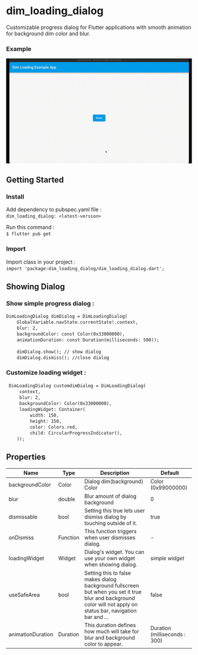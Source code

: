 # dim_loading_dialog  
Customizable progress dialog for Flutter applications with smooth animation for background dim color and blur.

### Example
![example gif](https://raw.githubusercontent.com/MrHafid/dim_loading_dialog_flutter/main/screenshots/dlp.gif)

## Getting Started    
 ### Install  
Add dependency to pubspec.yaml file :   
`dim_loading_dialog: <latest-version>`    

Run this command :  
`$ flutter pub get`
  
### Import  
Import class in your project :  
`import 'package:dim_loading_dialog/dim_loading_dialog.dart';`  
  
## Showing Dialog  
### Show simple progress dialog :  

```  
DimLoadingDialog dimDialog = DimLoadingDialog(
    GlobalVariable.navState.currentState!.context,
    blur: 2,
    backgroundColor: const Color(0x33000000),
    animationDuration: const Duration(milliseconds: 500));
	
	dimDialog.show(); // show dialog
	dimDialog.dismiss(); //close dialog
``` 
  
### Customize loading widget :  
  
```  
 DimLoadingDialog customdimDialog = DimLoadingDialog(
	 context,
	 blur: 2,
	 backgroundColor: Color(0x33000000),
	 loadingWidget: Container(
		 width: 150,
		 height: 150,
		 color: Colors.red,
		 child: CircularProgressIndicator(),    
    ));  
```

## Properties
| **Name**          | **Type** | **Description**                                                                                                                                                  | **Default**                    |
|-------------------|----------|------------------------------------------------------------------------------------------------------------------------------------------------------------------|--------------------------------|
| backgroundColor   | Color    | Dialog dim(background) Color                                                                                                                                     | Color (0x99000000)             |
| blur              | double   | Blur amount of dialog background                                                                                                                                 | 0                              |
| dismissable       | bool     | Setting this true lets user dismiss dialog by touching outside of it.                                                                                            | true                           |
| onDismiss         | Function | This function triggers when user dismisses dialog.                                                                                                               | -                              |
| loadingWidget     | Widget   | Dialog's widget. You can use your own widget when showing dialog.                                                                                                | _simple widget_                |
| useSafeArea       | bool     | Setting this to false makes dialog background fullscreen but when you set it true blur and background color will not apply on status bar, navigation bar and ... | false                          |
| animationDuration | Duration | This duration defines how much will take for blur and background color to appear.                                                                                | Duration (milliseconds :  300) |